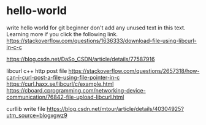# hello-world
write hello world for git beginner 
don't add any unused text in this text.
Learning more if you click the following link.
https://stackoverflow.com/questions/1636333/download-file-using-libcurl-in-c-c

https://blog.csdn.net/DaSo_CSDN/article/details/77587916

libcurl c++ http post  file
https://stackoverflow.com/questions/2657318/how-can-i-curl-post-a-file-using-file-pointer-in-c
https://curl.haxx.se/libcurl/c/example.html
https://cboard.cprogramming.com/networking-device-communication/76842-file-upload-libcurl.html



curllib write file
https://blog.csdn.net/mtour/article/details/40304925?utm_source=blogxgwz9

